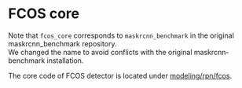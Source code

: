 # FCOS core
Note that `fcos_core` corresponds to `maskrcnn_benchmark` in the original maskrcnn_benchmark repository. \
We changed the name to avoid conflicts with the original maskrcnn-benchmark installation.

The core code of FCOS detector is located under [modeling/rpn/fcos](modeling/rpn/fcos).
